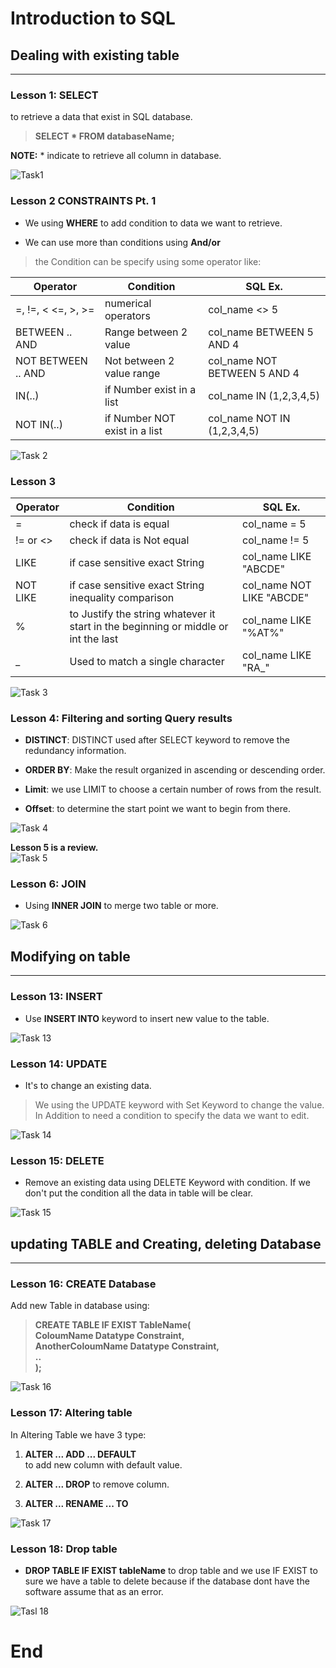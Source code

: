 # Introduction to SQL  

## Dealing with existing table

---

### Lesson 1: **SELECT**  

to retrieve a data that exist in SQL database.
> **SELECT * FROM databaseName;**

**NOTE:**  * indicate to retrieve all column in database.

![Task1](https://github.com/Rnad95/reading-notes/blob/prepIntroToSQL/Asserts/Task1.png)


### Lesson 2  **CONSTRAINTS Pt. 1**

- We using **WHERE** to add condition to data we want to retrieve.

- We can use more than conditions using **And/or**  

> the Condition can be specify using some operator like:  

|   Operator           |    Condition                  |       SQL Ex.                   |
|   -----              |    ------                     |         ----                    |
|  =, !=, < <=, >, >=  | numerical operators           |     col_name <> 5               |
|   BETWEEN .. AND     | Range between 2 value         |  col_name BETWEEN 5 AND 4       |
| NOT BETWEEN .. AND   | Not between 2 value range     |  col_name  NOT BETWEEN 5 AND 4  |
|       IN(..)         | if Number exist in a list     |  col_name IN (1,2,3,4,5)        |
|     NOT IN(..)       | if Number NOT exist in a list |  col_name NOT IN (1,2,3,4,5)    |

![Task 2](https://github.com/Rnad95/reading-notes/blob/prepIntroToSQL/Asserts/Task2.png)

### Lesson 3  

|   Operator           |    Condition                                                                            |       SQL Ex.                   |
|   -----              |    ------                                                                               |         ----                    |
|          =           | check if data is equal                                                                  |     col_name = 5                |
|       != or <>       | check if data is Not equal                                                              |     col_name != 5               |
|         LIKE         | if case sensitive exact String                                                          |  col_name LIKE "ABCDE"                |
|      NOT LIKE        | if case sensitive exact String  inequality comparison                                   |  col_name NOT LIKE "ABCDE"            |
|          %           | to Justify the string whatever it start in the beginning or middle or int the last      |  col_name LIKE "%AT%"                 |
|          _          | Used to match a single character                                                         |  col_name LIKE "RA_"                  |

![Task 3](https://github.com/Rnad95/reading-notes/blob/prepIntroToSQL/Asserts/Task3.png)

### Lesson 4: Filtering and sorting Query results  

- **DISTINCT**: DISTINCT used after SELECT keyword to remove the redundancy information.  

- **ORDER BY**:  Make the result organized in ascending or descending order.  

- **Limit**: we use LIMIT to choose a certain number of rows from the result.

- **Offset**: to determine the start point we want to begin from there.

![Task 4](https://github.com/Rnad95/reading-notes/blob/prepIntroToSQL/Asserts/Task4.png)


 **Lesson 5 is a review.**  
![Task 5](https://github.com/Rnad95/reading-notes/blob/prepIntroToSQL/Asserts/Task%205%20Review.png.png)


### Lesson 6: JOIN  

- Using **INNER JOIN** to merge two table or more.

![Task 6](https://github.com/Rnad95/reading-notes/blob/prepIntroToSQL/Asserts/Task6.png)

## Modifying on table  

---

### Lesson 13: INSERT

- Use **INSERT INTO** keyword to insert new value to the table.  

![Task 13](https://github.com/Rnad95/reading-notes/blob/prepIntroToSQL/Asserts/Task13.png)

### Lesson 14: UPDATE  

- It's to change an existing data.  

> We  using the UPDATE keyword with Set Keyword to change the value. In Addition to need a condition  to specify the data we want to edit.  

![Task 14](https://github.com/Rnad95/reading-notes/blob/prepIntroToSQL/Asserts/Task14.png)

### Lesson 15: DELETE

- Remove an existing data using DELETE Keyword with condition. If we don't put the condition all the data in table will be clear.  

![Task 15](https://github.com/Rnad95/reading-notes/blob/prepIntroToSQL/Asserts/Task15.png)

## updating TABLE and Creating, deleting Database  

---

### Lesson 16: **CREATE Database**  

Add new Table in database using:  

> **CREATE TABLE IF EXIST TableName(  
> ColoumName Datatype Constraint,  
> AnotherColoumName Datatype Constraint,  
> ..  
> );**  

![Task 16](https://github.com/Rnad95/reading-notes/blob/prepIntroToSQL/Asserts/Task16.png)

### Lesson 17: **Altering table**  

In Altering Table we have 3 type:  

1. **ALTER ... ADD ... DEFAULT**  
to add new column with default value.  

2. **ALTER ... DROP**  to remove column.  

3. **ALTER ... RENAME ... TO**  

![Task 17](https://github.com/Rnad95/reading-notes/blob/prepIntroToSQL/Asserts/Task17.png)

### Lesson 18: **Drop table**

- **DROP TABLE IF EXIST tableName** to drop table and we use IF EXIST to sure we have a table to delete because if the database dont have the software assume that as an error.  

![Tasl 18](https://github.com/Rnad95/reading-notes/blob/prepIntroToSQL/Asserts/Task18.png)

   # End
